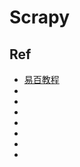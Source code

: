 # Scrapy






## Ref
* [易百教程](https://www.yiibai.com/scrapy)
* []()
* []()
* []()
* []()
* []()
* []()
* []()
